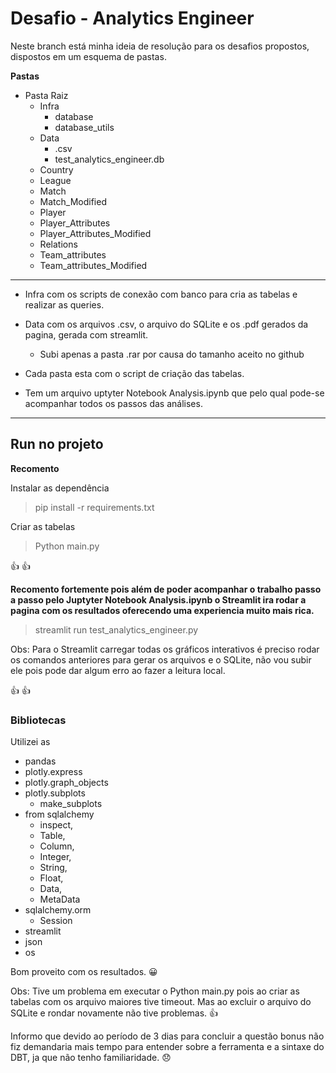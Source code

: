 # **Desafio - Analytics Engineer**

Neste branch está minha ideia de resolução para os desafios propostos, dispostos em um esquema de pastas.

**Pastas**

- Pasta Raiz
  - Infra
    - database
    - database_utils
  - Data
    - .csv
    - test_analytics_engineer.db
  - Country
  - League
  - Match
  - Match_Modified
  - Player
  - Player_Attributes
  - Player_Attributes_Modified
  - Relations
  - Team_attributes
  - Team_attributes_Modified

---
- Infra com os scripts de conexão com banco para cria as tabelas e realizar as queries.

- Data com os arquivos .csv, o arquivo do SQLite e os .pdf gerados da pagina, gerada com streamlit.
  - Subi apenas a pasta .rar por causa do tamanho aceito no github

- Cada pasta esta com o script de criação das tabelas.

- Tem um arquivo uptyter Notebook Analysis.ipynb que pelo qual pode-se acompanhar todos os passos das análises.
---


## Run no projeto

**Recomento**

Instalar as dependência

> pip install -r requirements.txt

Criar as tabelas

> Python main.py

👍 👍

**Recomento fortemente pois além de poder acompanhar o trabalho passo a passo pelo Juptyter Notebook Analysis.ipynb o Streamlit ira rodar a pagina com os resultados oferecendo uma experiencia muito mais rica.**

> streamlit run test_analytics_engineer.py

Obs: Para o Streamlit carregar todas os gráficos interativos é preciso rodar os comandos anteriores para gerar os arquivos e o SQLite, não vou subir ele pois pode dar algum erro ao fazer a leitura local.

👍 👍


### **Bibliotecas**

Utilizei as
- pandas
- plotly.express
- plotly.graph_objects
- plotly.subplots
  - make_subplots
- from sqlalchemy
  - inspect, 
  - Table,
  - Column, 
  - Integer,
  - String,
  - Float,
  - Data,
  - MetaData
- sqlalchemy.orm
  - Session
- streamlit
- json
- os

Bom proveito com os resultados. 😀

Obs: Tive um problema em executar o Python main.py pois ao criar as tabelas com os arquivo maiores tive timeout. Mas ao excluir o arquivo do SQLite e rondar novamente não tive problemas. 👍

Informo que devido ao período de 3 dias para concluir a questão bonus não fiz demandaria mais tempo para entender sobre a ferramenta e a sintaxe do DBT, ja que não tenho familiaridade. 😞
